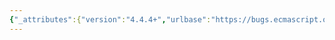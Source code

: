```yaml
---
{"_attributes":{"version":"4.4.4+","urlbase":"https://bugs.ecmascript.org/","maintainer":"dherman@mozilla.com"},"bug":{"bug_id":3272,"creation_ts":"2014-10-08 13:16:00 -0700","short_desc":"7.1.16  CanonicalNumericIndexString: Consider to ignore canonical, but non-integer or negative property keys in integer indexed objects?","delta_ts":"2015-02-18 16:53:51 -0800","product":"Draft for 6th Edition","component":"technical issue","version":"Rev 27: August 24, 2014 Draft","rep_platform":"All","op_sys":"All","bug_status":"RESOLVED","resolution":"WONTFIX","priority":"Normal","bug_severity":"enhancement","everconfirmed":true,"reporter":{"uid":"andrebargull","name":"André Bargull"},"assigned_to":{"uid":"allen","name":"Allen Wirfs-Brock"},"long_desc":[{"commentid":10298,"comment_count":0,"who":{"uid":"andrebargull","name":"André Bargull"},"bug_when":"2014-10-08 13:16:32 -0700","thetext":"7.1.16  CanonicalNumericIndexString ( argument )\n\nFollow-up from bug 2049.\n\nIt should be considered to further restrict canonical numeric indices to positive (?), integer values up to `Number.MAX_SAFE_INTEGER`. I don't see any value in treating \"NaN\", \"Infinity\", \"-Infinity\", \"1e+21\", \"1e-10\", \"0.1\", \"9999999999999998\" etc. as canonical numeric indices, whereas \"+Infinity\", \"1e21\", \"1e+20\", \"1e-6\", \"0.10\", \"9999999999999999\" are not accepted as numeric indices for integer indexed objects. Implementors will likely prefer a simple definition for integer indexed property keys which avoids performing the ToString+ToNumber combo."},{"commentid":12207,"comment_count":1,"who":{"uid":"allen","name":"Allen Wirfs-Brock"},"bug_when":"2015-02-06 18:28:34 -0800","thetext":"The problem is that at most usage sites there are three alternative code paths:\n\none for strings that are not CanonicalNumericIndesString\none for strings that are CanonicalNumericIndexString and are valid indexes\none for strings that are CanonicalNumericIndexString but aren't valid indexes\n\nWith some refactoring that I probably I could probably avoid the ToString+ToNumber combo for for some of the third case. But I'm probably not going to do it for this edition.\n\nImplementers are are certainly free for each usage to figure out if those when they can avoid those conversions."},{"commentid":12681,"comment_count":2,"who":{"uid":"andrebargull","name":"André Bargull"},"bug_when":"2015-02-14 14:16:42 -0800","thetext":"(In reply to Allen Wirfs-Brock from comment #1)\n> With some refactoring that I probably I could probably avoid the\n> ToString+ToNumber combo for for some of the third case. But I'm probably not\n> going to do it for this edition.\n> \n> Implementers are are certainly free for each usage to figure out if those\n> when they can avoid those conversions.\n\n\nIn that case just resolve this report as Won't fix?"}]}}
---
```

